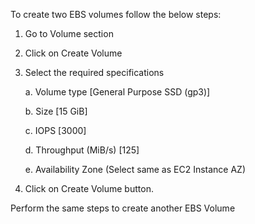 To create two EBS volumes follow the below steps:

1) Go to Volume section

2) Click on Create Volume

3) Select the required specifications

      a. Volume type [General Purpose SSD (gp3)]

      b. Size [15 GiB]

      c. IOPS [3000]

      d. Throughput (MiB/s) [125]

      e. Availability Zone (Select same as EC2 Instance AZ)

4) Click on Create Volume button.

Perform the same steps to create another EBS Volume
